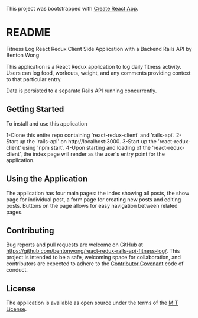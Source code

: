 This project was bootstrapped with [Create React App](https://github.com/facebookincubator/create-react-app).

# README

Fitness Log React Redux Client Side Application with a Backend Rails API by Benton Wong

This application is a React Redux application to log daily fitness activity.  Users can log food, workouts, weight, and any comments providing context to that particular entry.

Data is persisted to a separate Rails API running concurrently.

## Getting Started

To install and use this application

1-Clone this entire repo containing 'react-redux-client' and 'rails-api'.
2-Start up the 'rails-api' on http://localhost:3000.
3-Start up the 'react-redux-client' using 'npm start'.
4-Upon starting and loading of the 'react-redux-client', the index page will render as the user's entry point for the application.

## Using the Application

The application has four main pages: the index showing all posts, the show page for individual post, a form page for creating new posts and editing posts.  Buttons on the page allows for easy navigation between related pages.

## Contributing

Bug reports and pull requests are welcome on GitHub at https://github.com/bentonwong/react-redux-rails-api-fitness-log/. This project is intended to be a safe, welcoming space for collaboration, and contributors are expected to adhere to the [Contributor Covenant](http://contributor-covenant.org) code of conduct.

## License

The application is available as open source under the terms of the [MIT License](http://opensource.org/licenses/MIT).
